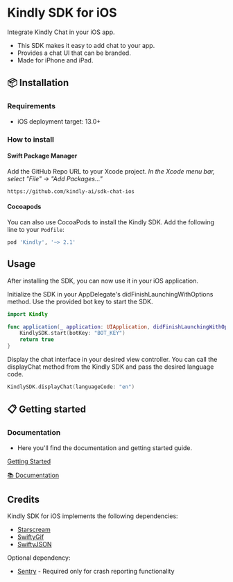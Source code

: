 # Kindly SDK for iOS

Integrate Kindly Chat in your iOS app. 

* This SDK makes it easy to add chat to your app.
* Provides a chat UI that can be branded.    
* Made for iPhone and iPad.

## 📦 Installation

### Requirements

- iOS deployment target: 13.0+

### How to install

#### Swift Package Manager

Add the GitHub Repo URL to your Xcode project. 
_In the Xcode menu bar, select "File" -> "Add Packages..."_

```
https://github.com/kindly-ai/sdk-chat-ios
```

#### Cocoapods

You can also use CocoaPods to install the Kindly SDK. Add the following line to your `Podfile`:

```ruby
pod 'Kindly', '~> 2.1'
```

## Usage

After installing the SDK, you can now use it in your iOS application. 

Initialize the SDK in your AppDelegate's didFinishLaunchingWithOptions method. Use the provided bot key to start the SDK.

```swift
import Kindly

func application(_ application: UIApplication, didFinishLaunchingWithOptions launchOptions: [UIApplication.LaunchOptionsKey: Any]?) -> Bool {
    KindlySDK.start(botKey: "BOT_KEY")
    return true
}
```

Display the chat interface in your desired view controller. You can call the displayChat method from the Kindly SDK and pass the desired language code.

```swift
KindlySDK.displayChat(languageCode: "en")
```

## 📋 Getting started

### Documentation

- Here you'll find the documentation and getting started guide.

[Getting Started](https://github.com/kindly-ai/sdk-chat-ios/wiki)

[📚 Documentation](https://kindly-ai.github.io/sdk-chat-ios/)

## Credits

Kindly SDK for iOS implements the following dependencies:

* [Starscream](https://github.com/daltoniam/Starscream)
* [SwiftyGif](https://github.com/kirualex/SwiftyGif)
* [SwiftyJSON](https://github.com/SwiftyJSON/SwiftyJSON)

Optional dependency:
* [Sentry](https://github.com/getsentry/sentry-cocoa) - Required only for crash reporting functionality
